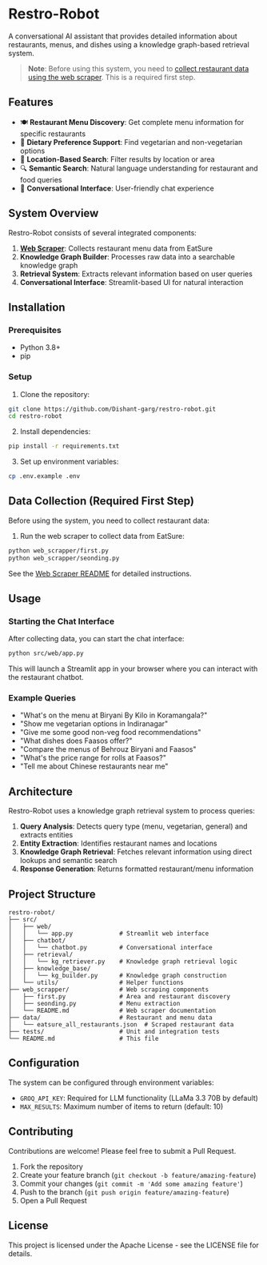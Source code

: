 # Restro-Robot

A conversational AI assistant that provides detailed information about restaurants, menus, and dishes using a knowledge graph-based retrieval system.

> **Note**: Before using this system, you need to [collect restaurant data using the web scraper](./web_scrapper/README.md). This is a required first step.

## Features

- 🍽️ **Restaurant Menu Discovery**: Get complete menu information for specific restaurants
- 🌱 **Dietary Preference Support**: Find vegetarian and non-vegetarian options
- 📍 **Location-Based Search**: Filter results by location or area
- 🔍 **Semantic Search**: Natural language understanding for restaurant and food queries
- 💬 **Conversational Interface**: User-friendly chat experience

## System Overview

Restro-Robot consists of several integrated components:

1. **[Web Scraper](./web_scrapper/README.md)**: Collects restaurant menu data from EatSure
2. **Knowledge Graph Builder**: Processes raw data into a searchable knowledge graph
3. **Retrieval System**: Extracts relevant information based on user queries
4. **Conversational Interface**: Streamlit-based UI for natural interaction

## Installation

### Prerequisites

- Python 3.8+
- pip

### Setup

1. Clone the repository:
```bash
git clone https://github.com/Dishant-garg/restro-robot.git
cd restro-robot
```

2. Install dependencies:
```bash
pip install -r requirements.txt
```

3. Set up environment variables:
```bash
cp .env.example .env
```

## Data Collection (Required First Step)

Before using the system, you need to collect restaurant data:

1. Run the web scraper to collect data from EatSure:
```bash
python web_scrapper/first.py  
python web_scrapper/seonding.py  
```

See the [Web Scraper README](./web_scrapper/README.md) for detailed instructions.

## Usage

### Starting the Chat Interface

After collecting data, you can start the chat interface:

```bash
python src/web/app.py
```

This will launch a Streamlit app in your browser where you can interact with the restaurant chatbot.

### Example Queries

- "What's on the menu at Biryani By Kilo in Koramangala?"
- "Show me vegetarian options in Indiranagar"
- "Give me some good non-veg food recommendations"
- "What dishes does Faasos offer?"
- "Compare the menus of Behrouz Biryani and Faasos"
- "What's the price range for rolls at Faasos?"
- "Tell me about Chinese restaurants near me"

## Architecture

Restro-Robot uses a knowledge graph retrieval system to process queries:

1. **Query Analysis**: Detects query type (menu, vegetarian, general) and extracts entities
2. **Entity Extraction**: Identifies restaurant names and locations
3. **Knowledge Graph Retrieval**: Fetches relevant information using direct lookups and semantic search
4. **Response Generation**: Returns formatted restaurant/menu information

## Project Structure

```
restro-robot/
├── src/
│   ├── web/
│   │   └── app.py             # Streamlit web interface
│   ├── chatbot/
│   │   └── chatbot.py         # Conversational interface
│   ├── retrieval/
│   │   └── kg_retriever.py    # Knowledge graph retrieval logic
│   ├── knowledge_base/
│   │   └── kg_builder.py      # Knowledge graph construction
│   └── utils/                 # Helper functions
├── web_scrapper/              # Web scraping components
│   ├── first.py               # Area and restaurant discovery
│   ├── seonding.py            # Menu extraction
│   └── README.md              # Web scraper documentation
├── data/                      # Restaurant and menu data
│   └── eatsure_all_restaurants.json  # Scraped restaurant data
├── tests/                     # Unit and integration tests
└── README.md                  # This file
```

## Configuration

The system can be configured through environment variables:

- `GROQ_API_KEY`: Required for LLM functionality (LLaMa 3.3 70B by default)
- `MAX_RESULTS`: Maximum number of items to return (default: 10)

## Contributing

Contributions are welcome! Please feel free to submit a Pull Request.

1. Fork the repository
2. Create your feature branch (`git checkout -b feature/amazing-feature`)
3. Commit your changes (`git commit -m 'Add some amazing feature'`)
4. Push to the branch (`git push origin feature/amazing-feature`)
5. Open a Pull Request

## License

This project is licensed under the Apache License - see the LICENSE file for details.